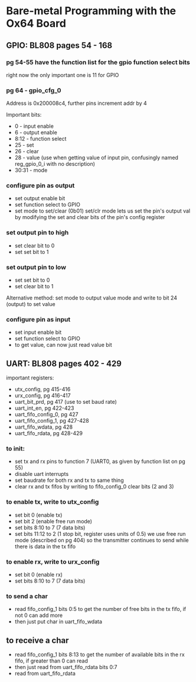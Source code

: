 # Bare-metal Programming with the Ox64 Board

## GPIO: BL808 pages 54 - 168

### pg 54-55 have the function list for the gpio function select bits
right now the only important one is 11 for GPIO

### pg 64 - gpio_cfg_0
Address is 0x200008c4, further pins increment addr by 4

Important bits:
- 0 - input enable
- 6 - output enable
- 8:12 - function select
- 25 - set
- 26 - clear
- 28 - value (use when getting value of input pin, confusingly named reg_gpio_0_i with no description)
- 30:31 - mode

### configure pin as output
- set output enable bit
- set function select to GPIO
- set mode to set/clear (0b01)
set/clr mode lets us set the pin's output val by modifying the set and clear bits of the pin's config register

### set output pin to high
- set clear bit to 0
- set set bit to 1

### set output pin to low
- set set bit to 0
- set clear bit to 1

Alternative method: set mode to output value mode and write to bit 24 (output) to set value

### configure pin as input
- set input enable bit
- set function select to GPIO
- to get value, can now just read value bit

## UART: BL808 pages 402 - 429
important registers:
- utx_config, pg 415-416
- urx_config, pg 416-417
- uart_bit_prd, pg 417 (use to set baud rate)
- uart_int_en, pg 422-423
- uart_fifo_config_0, pg 427
- uart_fifo_config_1, pg 427-428
- uart_fifo_wdata, pg 428
- uart_fifo_rdata, pg 428-429

### to init:
- set tx and rx pins to function 7 (UART0, as given by function list on pg 55)
- disable uart interrupts
- set baudrate for both rx and tx to same thing
- clear rx and tx fifos by writing to fifo_config_0 clear bits (2 and 3)

### to enable tx, write to utx_config
- set bit 0 (enable tx)
- set bit 2 (enable free run mode)
- set bits 8:10 to 7 (7 data bits)
- set bits 11:12 to 2 (1 stop bit, register uses units of 0.5)
we use free run mode (described on pg 404) so the transmitter continues to send while there is data in the tx fifo

### to enable rx, write to urx_config
- set bit 0 (enable rx)
- set bits 8:10 to 7 (7 data bits)

### to send a char
- read fifo_config_1 bits 0:5 to get the number of free bits in the tx fifo, if not 0 can add more
- then just put char in uart_fifo_wdata

## to receive a char
- read fifo_config_1 bits 8:13 to get the number of available bits in the rx fifo, if greater than 0 can read
- then just read from uart_fifo_rdata bits 0:7
- read from uart_fifo_rdata
